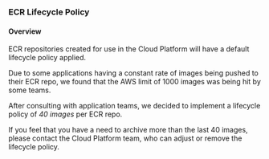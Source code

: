 ### ECR Lifecycle Policy

#### Overview
ECR repositories created for use in the Cloud Platform will have a default lifecycle policy applied.

Due to some applications having a constant rate of images being pushed to their ECR repo, we found that the AWS limit of 1000 images was being hit by some teams.

After consulting with application teams, we decided to implement a lifecycle policy of *40 images* per ECR repo.

If you feel that you have a need to archive more than the last 40 images, please contact the Cloud Platform team, who can adjust or remove the lifecycle policy.
